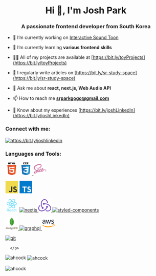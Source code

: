 <h1 align="center">Hi 👋, I'm Josh Park</h1>
<h3 align="center">A passionate frontend developer from South Korea</h3>

- 🔭 I’m currently working on [Interactive Sound Toon](https://bit.ly/soundToon)

- 🌱 I’m currently learning **various frontend skills**

- 👨‍💻 All of my projects are available at [https://bit.ly/toyProjects](https://bit.ly/toyProjects)

- 📝 I regularly write articles on [https://bit.ly/sr-study-space](https://bit.ly/sr-study-space)

- 💬 Ask me about **react, next.js, Web Audio API**

- 📫 How to reach me **srparkgogo@gmail.com**

- 📄 Know about my experiences [https://bit.ly/joshLinkedIn](https://bit.ly/joshLinkedIn)

<h3 align="left">Connect with me:</h3>
<p align="left">
<a href="https://linkedin.com/in/https://bit.ly/joshlinkedin" target="blank"><img align="center" src="https://raw.githubusercontent.com/rahuldkjain/github-profile-readme-generator/master/src/images/icons/Social/linked-in-alt.svg" alt="https://bit.ly/joshlinkedin" height="30" width="40" /></a>
</p> 

<h3 align="left">Languages and Tools:</h3>
<p align="left"> 
<img src="https://raw.githubusercontent.com/devicons/devicon/master/icons/html5/html5-original-wordmark.svg" alt="html5" width="40" height="40"/> </a> <a href="https://developer.mozilla.org/en-US/docs/Web/JavaScript" target="_blank" rel="noreferrer"> <a href="https://www.w3schools.com/css/" target="_blank" rel="noreferrer"> <img src="https://raw.githubusercontent.com/devicons/devicon/master/icons/css3/css3-original-wordmark.svg" alt="css3" width="40" height="40"/> </a>  <a href="https://sass-lang.com" target="_blank" rel="noreferrer"> <img src="https://raw.githubusercontent.com/devicons/devicon/master/icons/sass/sass-original.svg" alt="sass" width="40" height="40"/> </a>

<a href="https://www.w3.org/html/" target="_blank" rel="noreferrer"> <img src="https://raw.githubusercontent.com/devicons/devicon/master/icons/javascript/javascript-original.svg" alt="javascript" width="40" height="40"/></a> <a href="https://www.typescriptlang.org/" target="_blank" rel="noreferrer"> <img src="https://raw.githubusercontent.com/devicons/devicon/master/icons/typescript/typescript-original.svg" alt="typescript" width="40" height="40"/> </a> 

<a href="https://reactjs.org/" target="_blank" rel="noreferrer"> <img src="https://raw.githubusercontent.com/devicons/devicon/master/icons/react/react-original-wordmark.svg" alt="react" width="40" height="40"/></a> <a href="https://nextjs.org/" target="_blank" rel="noreferrer"> <img src="https://cdn.worldvectorlogo.com/logos/nextjs-2.svg" alt="nextjs" width="40" height="40"/> </a> <a href="https://redux.js.org" target="_blank" rel="noreferrer"> <img src="https://raw.githubusercontent.com/devicons/devicon/master/icons/redux/redux-original.svg" alt="redux" width="40" height="40"/> </a> <a href="https://styled-components.com" target="_blank" rel="noreferrer"> <img src="https://cdn.worldvectorlogo.com/logos/styled-components-1.svg" alt="styled-components" width="40" height="40"/> </a> 

<a href="https://www.mongodb.com/" target="_blank" rel="noreferrer"> <img src="https://raw.githubusercontent.com/devicons/devicon/master/icons/mongodb/mongodb-original-wordmark.svg" alt="mongodb" width="40" height="40"/> </a>  <a href="https://graphql.org" target="_blank" rel="noreferrer"> <img src="https://www.vectorlogo.zone/logos/graphql/graphql-icon.svg" alt="graphql" width="40" height="40"/> </a> 
<a href="https://aws.amazon.com" target="_blank" rel="noreferrer"> <img src="https://raw.githubusercontent.com/devicons/devicon/master/icons/amazonwebservices/amazonwebservices-original-wordmark.svg" alt="aws" width="40" height="40"/> </a> 

<a href="https://git-scm.com/" target="_blank" rel="noreferrer"> <img src="https://www.vectorlogo.zone/logos/git-scm/git-scm-icon.svg" alt="git" width="40" height="40"/> </a>






      </p>

<p><img align="left" src="https://github-readme-stats.vercel.app/api/top-langs?username=ahcock&show_icons=true&locale=en&layout=compact" alt="ahcock" /></p>

<p>&nbsp;<img align="center" src="https://github-readme-stats.vercel.app/api?username=ahcock&show_icons=true&locale=en" alt="ahcock" /></p>

<p><img align="center" src="https://github-readme-streak-stats.herokuapp.com/?user=ahcock&" alt="ahcock" /></p>
